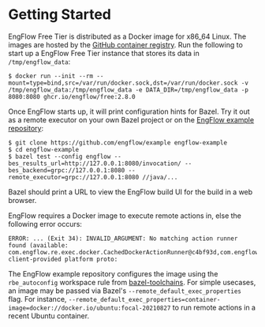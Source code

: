 # Getting Started

EngFlow Free Tier is distributed as a Docker image for x86_64 Linux. The images
are hosted by the [GitHub container
registry](https://github.com/EngFlow/free/pkgs/container/free). Run the
following to start up a EngFlow Free Tier instance that stores its data in
`/tmp/engflow_data`:

    $ docker run --init --rm --mount=type=bind,src=/var/run/docker.sock,dst=/var/run/docker.sock -v /tmp/engflow_data:/tmp/engflow_data -e DATA_DIR=/tmp/engflow_data -p 8080:8080 ghcr.io/engflow/free:2.8.0


Once EngFlow starts up, it will print configuration hints for Bazel.  Try it out
as a remote executor on your own Bazel project or on the [EngFlow example
repository](https://github.com/engflow/example):

    $ git clone https://github.com/engflow/example engflow-example
    $ cd engflow-example
    $ bazel test --config engflow --bes_results_url=http://127.0.0.1:8080/invocation/ --bes_backend=grpc://127.0.0.1:8080 --remote_executor=grpc://127.0.0.1:8080 //java/...

Bazel should print a URL to view the EngFlow build UI for the build in a web
browser.

EngFlow requires a Docker image to execute remote actions in, else the following error occurs:
```
ERROR: ... (Exit 34): INVALID_ARGUMENT: No matching action runner found (available: com.engflow.re.exec.docker.CachedDockerActionRunner@c4bf93d,com.engflow.re.exec.docker.DockerActionRunner@28c06c4), client-provided platform proto:
```
The EngFlow
example repository configures the image using the `rbe_autoconfig` workspace
rule from
[bazel-toolchains](https://github.com/bazelbuild/bazel-toolchains). For simple
usecases, an image may be passed via Bazel's `--remote_default_exec_properties`
flag. For instance,
`--remote_default_exec_properties=container-image=docker://docker.io/ubuntu:focal-20210827`
to run remote actions in a recent Ubuntu container.
